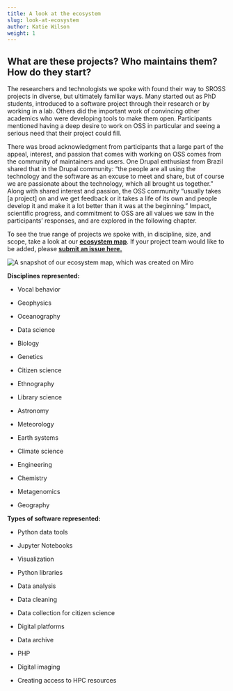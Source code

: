```yaml
---
title: A look at the ecosystem
slug: look-at-ecosystem
author: Katie Wilson
weight: 1
---
```

## What are these projects? Who maintains them? How do they start?

The researchers and technologists we spoke with found their way to SROSS projects in diverse, but ultimately familiar ways. Many started out as PhD students, introduced to a software project through their research or by working in a lab. Others did the important work of convincing other academics who were developing tools to make them open. Participants mentioned having a deep desire to work on OSS in particular and seeing a serious need that their project could fill.  

There was broad acknowledgment from participants that a large part of the appeal, interest, and passion that comes with working on OSS comes from the community of maintainers and users. One Drupal enthusiast from Brazil shared that in the Drupal community:  “the people are all using the technology and the software as an excuse to meet and share, but of course we are passionate about the technology, which all brought us together.” Along with shared interest and passion, the OSS community “usually takes \[a project] on and we get feedback or it takes a life of its own and people develop it and make it a lot better than it was at the beginning.”  Impact, scientific progress, and commitment to OSS are all values we saw in the participants’ responses, and are explored in the following chapter. 

To see the true range of projects we spoke with, in discipline, size, and scope, take a look at our [**ecosystem map**](/about/ecosystem-map/). If your project team would like to be added, please [**submit an issue here.**](https://github.com/simplysecure/USER_project/issues/new)

![A snapshot of our ecosystem map, which was created on Miro](/images/ecosystem_map.png)



**Disciplines represented:**
* Vocal behavior

* Geophysics 

* Oceanography

* Data science 

* Biology

* Genetics

* Citizen science

* Ethnography

* Library science 

* Astronomy

* Meteorology

* Earth systems 

* Climate science

* Engineering

* Chemistry

* Metagenomics

* Geography

**Types of software represented:**

* Python data tools

* Jupyter Notebooks 

* Visualization 

* Python libraries

* Data analysis 

* Data cleaning

* Data collection for citizen science

* Digital platforms 

* Data archive

* PHP

* Digital imaging

* Creating access to HPC resources
